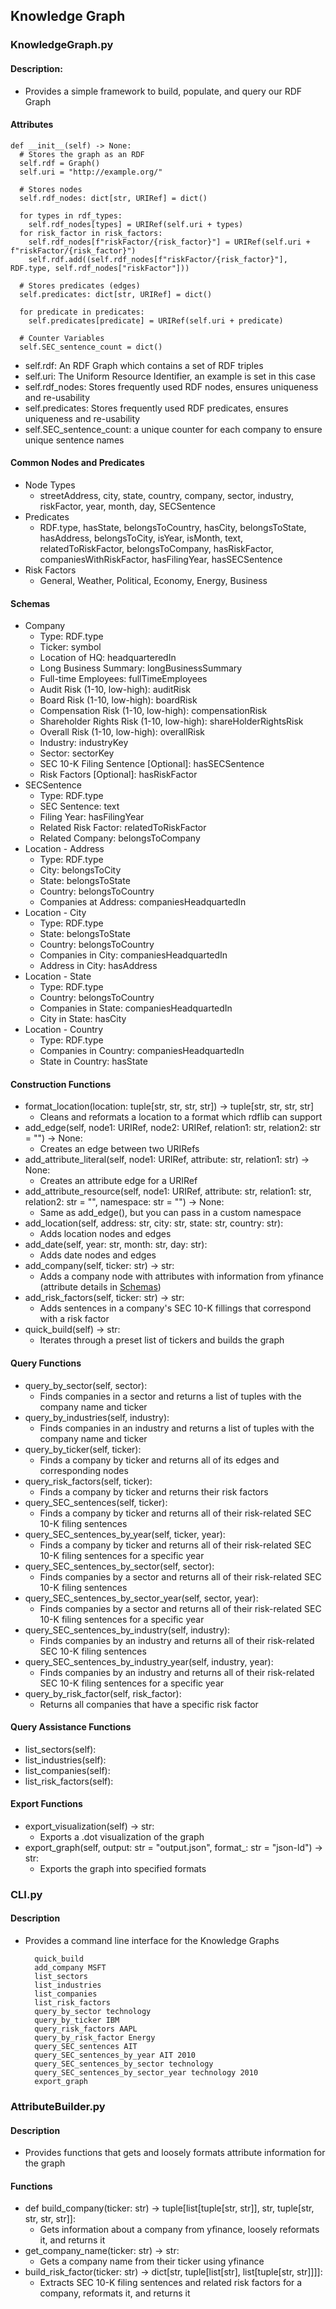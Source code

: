 ## Knowledge Graph

### KnowledgeGraph.py
#### Description:
- Provides a simple framework to build, populate, and query our RDF Graph

#### Attributes
    def __init__(self) -> None:
      # Stores the graph as an RDF
      self.rdf = Graph()
      self.uri = "http://example.org/"

      # Stores nodes
      self.rdf_nodes: dict[str, URIRef] = dict()

      for types in rdf_types:
        self.rdf_nodes[types] = URIRef(self.uri + types)
      for risk_factor in risk_factors:
        self.rdf_nodes[f"riskFactor/{risk_factor}"] = URIRef(self.uri + f"riskFactor/{risk_factor}")
        self.rdf.add((self.rdf_nodes[f"riskFactor/{risk_factor}"], RDF.type, self.rdf_nodes["riskFactor"]))

      # Stores predicates (edges)
      self.predicates: dict[str, URIRef] = dict()

      for predicate in predicates:
        self.predicates[predicate] = URIRef(self.uri + predicate)

      # Counter Variables
      self.SEC_sentence_count = dict()

- self.rdf: An RDF Graph which contains a set of RDF triples
- self.uri: The Uniform Resource Identifier, an example is set in this case
- self.rdf_nodes: Stores frequently used RDF nodes, ensures uniqueness and re-usability
- self.predicates: Stores frequently used RDF predicates, ensures uniqueness and re-usability
- self.SEC_sentence_count: a unique counter for each company to ensure unique sentence names

#### Common Nodes and Predicates
- Node Types
  - streetAddress, city, state, country, company, sector, industry, riskFactor, year, month, day, SECSentence
- Predicates
  - RDF.type, hasState, belongsToCountry, hasCity, belongsToState, hasAddress, belongsToCity, isYear, isMonth, text, relatedToRiskFactor, belongsToCompany, hasRiskFactor, companiesWithRiskFactor, hasFilingYear, hasSECSentence
- Risk Factors
  - General, Weather, Political, Economy, Energy, Business

#### Schemas
- Company
  - Type: RDF.type
  - Ticker: symbol
  - Location of HQ: headquarteredIn
  - Long Business Summary: longBusinessSummary
  - Full-time Employees: fullTimeEmployees
  - Audit Risk (1-10, low-high): auditRisk
  - Board Risk (1-10, low-high): boardRisk
  - Compensation Risk (1-10, low-high): compensationRisk
  - Shareholder Rights Risk (1-10, low-high): shareHolderRightsRisk
  - Overall Risk (1-10, low-high): overallRisk
  - Industry: industryKey
  - Sector: sectorKey
  - SEC 10-K Filing Sentence [Optional]: hasSECSentence 
  - Risk Factors [Optional]: hasRiskFactor
- SECSentence
  - Type: RDF.type
  - SEC Sentence: text
  - Filing Year: hasFilingYear
  - Related Risk Factor: relatedToRiskFactor
  - Related Company: belongsToCompany
- Location - Address
  - Type: RDF.type
  - City: belongsToCity
  - State: belongsToState
  - Country: belongsToCountry
  - Companies at Address: companiesHeadquartedIn
- Location - City
  - Type: RDF.type
  - State: belongsToState
  - Country: belongsToCountry 
  - Companies in City: companiesHeadquartedIn
  - Address in City: hasAddress
- Location - State
  - Type: RDF.type
  - Country: belongsToCountry 
  - Companies in State: companiesHeadquartedIn
  - City in State: hasCity
- Location - Country
  - Type: RDF.type
  - Companies in Country: companiesHeadquartedIn
  - State in Country: hasState

#### Construction Functions
- format_location(location: tuple[str, str, str, str]) -> tuple[str, str, str, str]
  - Cleans and reformats a location to a format which rdflib can support
- add_edge(self, node1: URIRef, node2: URIRef, relation1: str, relation2: str = "") -> None:
  - Creates an edge between two URIRefs
- add_attribute_literal(self, node1: URIRef, attribute: str, relation1: str) -> None:
  - Creates an attribute edge for a URIRef
- add_attribute_resource(self, node1: URIRef, attribute: str, relation1: str, relation2: str = "", namespace: str = "") -> None:
  - Same as add_edge(), but you can pass in a custom namespace
- add_location(self, address: str, city: str, state: str, country: str):
  - Adds location nodes and edges
- add_date(self, year: str, month: str, day: str):
  - Adds date nodes and edges
- add_company(self, ticker: str) -> str:
  - Adds a company node with attributes with information from yfinance (attribute details in [Schemas](#Schemas))
- add_risk_factors(self, ticker: str) -> str:
  - Adds sentences in a company's SEC 10-K fillings that correspond with a risk factor
- quick_build(self) -> str:
  - Iterates through a preset list of tickers and builds the graph

#### Query Functions
- query_by_sector(self, sector):
  - Finds companies in a sector and returns a list of tuples with the company name and ticker
- query_by_industries(self, industry):
  - Finds companies in an industry and returns a list of tuples with the company name and ticker
- query_by_ticker(self, ticker):
  - Finds a company by ticker and returns all of its edges and corresponding nodes
- query_risk_factors(self, ticker):
  - Finds a company by ticker and returns their risk factors
- query_SEC_sentences(self, ticker):
  - Finds a company by ticker and returns all of their risk-related SEC 10-K filing sentences
- query_SEC_sentences_by_year(self, ticker, year):
  - Finds a company by ticker and returns all of their risk-related SEC 10-K filing sentences for a specific year
- query_SEC_sentences_by_sector(self, sector):
  - Finds companies by a sector and returns all of their risk-related SEC 10-K filing sentences
- query_SEC_sentences_by_sector_year(self, sector, year):
  - Finds companies by a sector and returns all of their risk-related SEC 10-K filing sentences for a specific year
- query_SEC_sentences_by_industry(self, industry):
  - Finds companies by an industry and returns all of their risk-related SEC 10-K filing sentences
- query_SEC_sentences_by_industry_year(self, industry, year):
  - Finds companies by an industry and returns all of their risk-related SEC 10-K filing sentences for a specific year
- query_by_risk_factor(self, risk_factor):
  - Returns all companies that have a specific risk factor

#### Query Assistance Functions
- list_sectors(self):
- list_industries(self):
- list_companies(self):
- list_risk_factors(self):

#### Export Functions
- export_visualization(self) -> str:
  - Exports a .dot visualization of the graph
- export_graph(self, output: str = "output.json", format_: str = "json-ld") -> str:
  - Exports the graph into specified formats

### CLI.py
#### Description
- Provides a command line interface for the Knowledge Graphs

        quick_build
        add_company MSFT
        list_sectors
        list_industries
        list_companies
        list_risk_factors
        query_by_sector technology
        query_by_ticker IBM
        query_risk_factors AAPL
        query_by_risk_factor Energy
        query_SEC_sentences AIT
        query_SEC_sentences_by_year AIT 2010
        query_SEC_sentences_by_sector technology
        query_SEC_sentences_by_sector_year technology 2010
        export_graph


### AttributeBuilder.py
#### Description
- Provides functions that gets and loosely formats attribute information for the graph

#### Functions
- def build_company(ticker: str) -> tuple[list[tuple[str, str]], str, tuple[str, str, str, str]]:
  - Gets information about a company from yfinance, loosely reformats it, and returns it
- get_company_name(ticker: str) -> str:
  - Gets a company name from their ticker using yfinance
- build_risk_factor(ticker: str) -> dict[str, tuple[list[str], list[tuple[str, str]]]]:
  - Extracts SEC 10-K filing sentences and related risk factors for a company, reformats it, and returns it 
